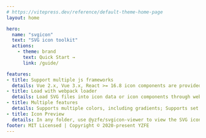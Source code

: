 ```yaml
---
# https://vitepress.dev/reference/default-theme-home-page
layout: home

hero:
  name: "svgicon"
  text: "SVG icon toolkit"
  actions:
    - theme: brand
      text: Quick Start →
      link: /guide/

features:
- title: Support multiple js frameworks
  details: Vue 2.x, Vue 3.x, React >= 16.8 icon components are provided by default, and components that support other frameworks can be written through @yzfe/svgicon
- title: Load with webpack loader
  details: Load SVG files into icon data or icon components through webpack loader (@yzfe/svgicon-loader) or vite-plugin-svgicon, and you can customize the generated code.
- title: Multiple features
  details: Supports multiple colors, including gradients; Supports set fill and stroke attributes at the same time; supports original colors, and can modify a certain color; Supports zoom, animation etc.
- title: Icon Preview
  details: In any folder, use @yzfe/svgicon-viewer to view the SVG icon effect
footer: MIT Licensed | Copyright © 2020-present YZFE
---
```

